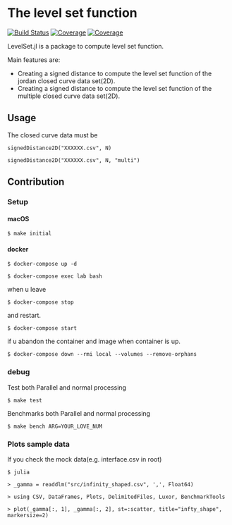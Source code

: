 # The level set function

[![Build Status](https://travis-ci.com/jabelic/LevelSet.jl.svg?branch=main)](https://travis-ci.com/jabelic/LevelSet.jl)
[![Coverage](https://codecov.io/gh/jabelic/LevelSet.jl/branch/main/graph/badge.svg)](https://codecov.io/gh/jabelic/LevelSet.jl)
[![Coverage](https://coveralls.io/repos/github/jabelic/LevelSet.jl/badge.svg?branch=main)](https://coveralls.io/github/jabelic/LevelSet.jl?branch=main)


<!-- TODO: set Package Name : LevelSet.jl-->
<!--  LevelSet.jlはレベルセット関数に関する機能を提供するpackageである -->
LevelSet.jl is a package to compute level set function.

Main features are:

- Creating a signed distance to compute the level set function of the jordan closed curve data set(2D).
- Creating a signed distance to compute the level set function of the multiple closed curve data set(2D).

<!-- レベルセット法のためのレベルセット関数を計算する際に初期値として必要な付合付き距離関数を閉曲線データから提供する。 -->


## Usage

The closed curve data must be 

`signedDistance2D("XXXXXX.csv", N)`

`signedDistance2D("XXXXXX.csv", N, "multi")`


## Contribution

### Setup
#### macOS

`$ make initial`

#### docker

`$ docker-compose up -d`

`$ docker-compose exec lab bash`


when u leave

`$ docker-compose stop`

and restart.

`$ docker-compose start`


if u abandon the container and image when container is up.

`$ docker-compose down --rmi local --volumes --remove-orphans`


### debug


Test both Parallel and normal processing

`$ make test`

Benchmarks both Parallel and normal processing

`$ make bench ARG=YOUR_LOVE_NUM`


### Plots sample data

If you check the mock data(e.g. interface.csv in root)

`$ julia `  

`> _gamma = readdlm("src/infinity_shaped.csv", ',', Float64)`

`> using CSV, DataFrames, Plots, DelimitedFiles, Luxor, BenchmarkTools`  

`> plot(_gamma[:, 1], _gamma[:, 2], st=:scatter, title="infty_shape", markersize=2)`

